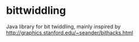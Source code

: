 bittwiddling
============

Java library for bit twiddling, mainly inspired by http://graphics.stanford.edu/~seander/bithacks.html
